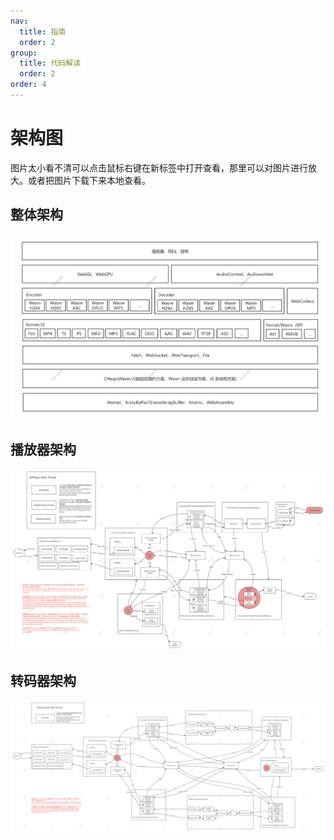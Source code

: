 ```yaml
---
nav:
  title: 指南
  order: 2
group:
  title: 代码解读
  order: 2
order: 4
---
```


# 架构图

图片太小看不清可以点击鼠标右键在新标签中打开查看，那里可以对图片进行放大。或者把图片下载下来本地查看。

## 整体架构

![](../image/libmedia-module.png)

## 播放器架构

![](../image/libmedia-avplayer-pipeline.png)

## 转码器架构

![](../image/libmedia-avtranscode-pipeline.png)